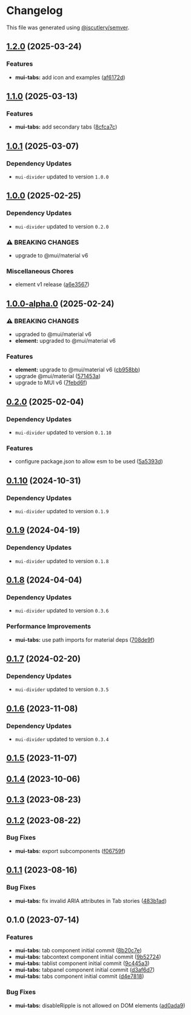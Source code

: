# Changelog

This file was generated using [@jscutlery/semver](https://github.com/jscutlery/semver).

## [1.2.0](https://github.com/Availity/element/compare/@availity/mui-tabs@1.1.0...@availity/mui-tabs@1.2.0) (2025-03-24)


### Features

* **mui-tabs:** add icon and examples ([af6172d](https://github.com/Availity/element/commit/af6172d25882c03b543fff108424a6875027a5a0))

## [1.1.0](https://github.com/Availity/element/compare/@availity/mui-tabs@1.0.1...@availity/mui-tabs@1.1.0) (2025-03-13)


### Features

* **mui-tabs:** add secondary tabs ([8cfca7c](https://github.com/Availity/element/commit/8cfca7ce2d8b1dd6b8ccd7bbed2ddb506b159f38))

## [1.0.1](https://github.com/Availity/element/compare/@availity/mui-tabs@1.0.0...@availity/mui-tabs@1.0.1) (2025-03-07)

### Dependency Updates

* `mui-divider` updated to version `1.0.0`
## [1.0.0](https://github.com/Availity/element/compare/@availity/mui-tabs@1.0.0-alpha.0...@availity/mui-tabs@1.0.0) (2025-02-25)

### Dependency Updates

* `mui-divider` updated to version `0.2.0`

### ⚠ BREAKING CHANGES

* upgrade to @mui/material v6

### Miscellaneous Chores

* element v1 release ([a6e3567](https://github.com/Availity/element/commit/a6e35671185b9f13d25c7a39c4488ecb8774633e))

## [1.0.0-alpha.0](https://github.com/Availity/element/compare/@availity/mui-tabs@0.2.0...@availity/mui-tabs@1.0.0-alpha.0) (2025-02-24)


### ⚠ BREAKING CHANGES

* upgraded to @mui/material v6
* **element:** upgraded to @mui/material v6

### Features

* **element:** upgrade to @mui/material v6 ([cb958bb](https://github.com/Availity/element/commit/cb958bba99a4f1ee6dab323f0ff54b69e6fd3493))
* upgrade @mui/material ([571453a](https://github.com/Availity/element/commit/571453a34b21c344594ab4c03bc497d19aba942b))
* upgrade to MUI v6 ([7febd6f](https://github.com/Availity/element/commit/7febd6fd4fd58e87e1c97a832cea3b4595a35d58))

## [0.2.0](https://github.com/Availity/element/compare/@availity/mui-tabs@0.1.10...@availity/mui-tabs@0.2.0) (2025-02-04)

### Dependency Updates

* `mui-divider` updated to version `0.1.10`

### Features

* configure package.json to allow esm to be used ([5a5393d](https://github.com/Availity/element/commit/5a5393de761f52608e714dd94a05106937dd95db))

## [0.1.10](https://github.com/Availity/element/compare/@availity/mui-tabs@0.1.9...@availity/mui-tabs@0.1.10) (2024-10-31)

### Dependency Updates

* `mui-divider` updated to version `0.1.9`
## [0.1.9](https://github.com/Availity/element/compare/@availity/mui-tabs@0.1.8...@availity/mui-tabs@0.1.9) (2024-04-19)

### Dependency Updates

* `mui-divider` updated to version `0.1.8`
## [0.1.8](https://github.com/Availity/element/compare/@availity/mui-tabs@0.1.7...@availity/mui-tabs@0.1.8) (2024-04-04)

### Dependency Updates

* `mui-divider` updated to version `0.3.6`

### Performance Improvements

* **mui-tabs:** use path imports for material deps ([708de9f](https://github.com/Availity/element/commit/708de9f03b089bb3e4a4d4a5c66ab63a3304e399))

## [0.1.7](https://github.com/Availity/element/compare/@availity/mui-tabs@0.1.6...@availity/mui-tabs@0.1.7) (2024-02-20)

### Dependency Updates

* `mui-divider` updated to version `0.3.5`
## [0.1.6](https://github.com/Availity/element/compare/@availity/mui-tabs@0.1.5...@availity/mui-tabs@0.1.6) (2023-11-08)

### Dependency Updates

- `mui-divider` updated to version `0.3.4`

## [0.1.5](https://github.com/Availity/element/compare/@availity/mui-tabs@0.1.4...@availity/mui-tabs@0.1.5) (2023-11-07)

## [0.1.4](https://github.com/Availity/element/compare/@availity/mui-tabs@0.1.3...@availity/mui-tabs@0.1.4) (2023-10-06)

## [0.1.3](https://github.com/Availity/element/compare/@availity/mui-tabs@0.1.2...@availity/mui-tabs@0.1.3) (2023-08-23)

## [0.1.2](https://github.com/Availity/element/compare/@availity/mui-tabs@0.1.1...@availity/mui-tabs@0.1.2) (2023-08-22)

### Bug Fixes

- **mui-tabs:** export subcomponents ([f06759f](https://github.com/Availity/element/commit/f06759fa83a32aa8f7f549fa0011ab4fe183e77a))

## [0.1.1](https://github.com/Availity/element/compare/@availity/mui-tabs@0.1.0...@availity/mui-tabs@0.1.1) (2023-08-16)

### Bug Fixes

- **mui-tabs:** fix invalid ARIA attributes in Tab stories ([483b1ad](https://github.com/Availity/element/commit/483b1ad0fd30025cbce96e03dec0e496467f75ef))

## 0.1.0 (2023-07-14)

### Features

- **mui-tabs:** tab component initial commit ([8b20c7e](https://github.com/Availity/element/commit/8b20c7e6be1759a256f110be91f2113c011a8727))
- **mui-tabs:** tabcontext component initial commit ([9b52724](https://github.com/Availity/element/commit/9b52724abcc70aff355377fff3b81177df271441))
- **mui-tabs:** tablist component initial commit ([9c445a3](https://github.com/Availity/element/commit/9c445a3d963b5d52852e0a216d058c4e6d6e76b4))
- **mui-tabs:** tabpanel component initial commit ([d3af6d7](https://github.com/Availity/element/commit/d3af6d7ab1487b39f958e8f4ecbfe73d19cf86d9))
- **mui-tabs:** tabs component initial commit ([d4e7818](https://github.com/Availity/element/commit/d4e7818f4123d215e4cd0f5df475b5fb0eadc69a))

### Bug Fixes

- **mui-tabs:** disableRipple is not allowed on DOM elements ([ad0ada9](https://github.com/Availity/element/commit/ad0ada98922f339ec79cf64f081b54c34107c0b1))
